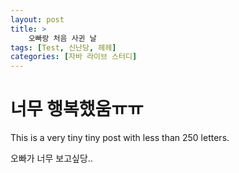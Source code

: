 ```yaml
---
layout: post
title: >
    오빠랑 처음 사귄 날
tags: [Test, 신난당, 헤헤]
categories: [자바 라이브 스터디]
---
```


# 너무 행복했움ㅠㅠ

This is a very tiny tiny post with less than 250 letters.


오빠가 너무 보고싶당..
